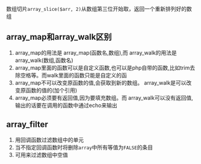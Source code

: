 数组切片`array_slice($arr, 2)`从数组第三位开始取，返回一个重新排列好的数组
## array_map和array_walk区别
1. array_map的用法是 array_map(函数名,数组),而 array_walk的用法是 array_walk(数组,函数名)
2. array_map里面的函数可以是自定义函数,也可以是php自带的函数,比如trim去除空格等。而walk里面的函数只能是自定义的函
3. array_map不可以改变原函数的值,会获取到新的数组。 array_walk是可以改变原函数的值的(加个引用)
4. array_map必须要有返回值,因为要填充数组。而 array_walk可以没有返回值,输出的话要在调用的函数中通过echo来输出
## array_filter
1. 用回调函数过滤数组中的单元
2. 当不指定回调函数时将删除`array`中所有等值为`FALSE`的条目
3. 可用来过滤数组中空值
